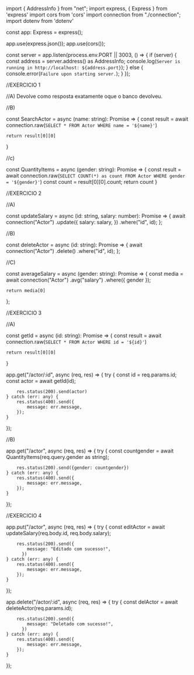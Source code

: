 import { AddressInfo } from "net";
import express, { Express } from 'express'
import cors from 'cors'
import connection from "./connection";
import dotenv from 'dotenv'

const app: Express = express();

app.use(express.json());
app.use(cors());



const server = app.listen(process.env.PORT || 3003, () => {
    if (server) {
        const address = server.address() as AddressInfo;
        console.log(`Server is running in http://localhost: ${address.port}`);
    } else {
        console.error(`Failure upon starting server.`);
    }
});


//EXERCICIO 1

//A) Devolve como resposta exatamente oque o banco devolveu.

//B)

const SearchActor = async (name: string): Promise<any> => {
    const result = await connection.raw(`
      SELECT * FROM Actor WHERE name = '${name}'
    `)

    return result[0][0]
}


//c)

const QuantityItems = async (gender: string): Promise<any> => {
    const result = await connection.raw(`
      SELECT COUNT(*) as count FROM Actor WHERE gender = '${gender}'
    `)
    const count = result[0][0].count;
    return count
}



//EXERCICIO 2

//A)

const updateSalary = async (id: string, salary: number): Promise<any> => {
    await connection("Actor")
        .update({
            salary: salary,
        })
        .where("id", id);
};

//B)

const deleteActor = async (id: string): Promise<any> => {
    await connection("Actor")
        .delete()
        .where("id", id);
};

//C)

const averageSalary = async (gender: string): Promise<any> => {
    const media = await connection("Actor")
        .avg("salary")
        .where({ gender });

    return media[0]
};

//EXERCICIO 3

//A)

const getId = async (id: string): Promise<any> => {
    const result = await connection.raw(`
      SELECT * FROM Actor WHERE id = '${id}'
    `)

    return result[0][0]
}

app.get("/actor/:id", async (req, res) => {
    try {
        const id = req.params.id;
        const actor = await getId(id);

        res.status(200).send(actor)
    } catch (err: any) {
        res.status(400).send({
            message: err.message,
        });
    }
});

//B)

app.get("/actor", async (req, res) => {
    try {
        const countgender = await QuantityItems(req.query.gender as string);
    

        res.status(200).send({gender: countgender})
    } catch (err: any) {
        res.status(400).send({
            message: err.message,
        });
    }
});

//EXERCICIO 4



app.put("/actor", async (req, res) => {
    try {
        const editActor = await updateSalary(req.body.id, req.body.salary);
    

        res.status(200).send({
            message: "Editado com sucesso!",
          })
    } catch (err: any) {
        res.status(400).send({
            message: err.message,
        });
    }
});

app.delete("/actor/:id", async (req, res) => {
    try {
        const delActor = await deleteActor(req.params.id);
    

        res.status(200).send({
            message: "Deletado com sucesso!",
          })
    } catch (err: any) {
        res.status(400).send({
            message: err.message,
        });
    }
});

